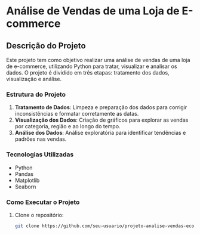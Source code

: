 # Análise de Vendas de uma Loja de E-commerce

## Descrição do Projeto
Este projeto tem como objetivo realizar uma análise de vendas de uma loja de e-commerce, utilizando Python para tratar, visualizar e analisar os dados. O projeto é dividido em três etapas: tratamento dos dados, visualização e análise.

### Estrutura do Projeto
1. **Tratamento de Dados**: Limpeza e preparação dos dados para corrigir inconsistências e formatar corretamente as datas.
2. **Visualização dos Dados**: Criação de gráficos para explorar as vendas por categoria, região e ao longo do tempo.
3. **Análise dos Dados**: Análise exploratória para identificar tendências e padrões nas vendas.

### Tecnologias Utilizadas
- Python
- Pandas
- Matplotlib
- Seaborn

### Como Executar o Projeto
1. Clone o repositório:
   ```bash
   git clone https://github.com/seu-usuario/projeto-analise-vendas-ecommerce.git
